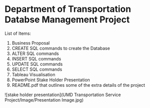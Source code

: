 #  Department of Transportation Databse Management Project

List of Items:
1.  Business Proposal
2.  CREATE SQL commands to create the Database
3.  ALTER SQL commands
4.  INSERT SQL commands
5.  UPDATE SQL commands
6.  SELECT SQL commands
7.  Tableau Visualisation
8.  PowerPoint Stake Holder Presentation
9. README.pdf that outlines some of the extra details of the project

![stake holder presentation](UMD Transportation Service Project/Image/Presentation Image.jpg)
